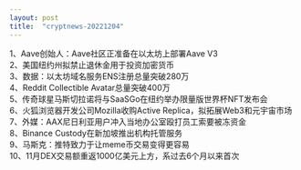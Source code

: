 ```yaml
---
layout: post
title:  "cryptnews-20221204"
---
```

1、Aave创始人：Aave社区正准备在以太坊上部署Aave V3  
2、美国纽约州拟禁止退休金用于投资加密货币  
3、数据：以太坊域名服务ENS注册总量突破280万  
4、Reddit Collectible Avatar总量突破400万  
5、传奇球星马斯切拉诺将与SaaSGo在纽约举办限量版世界杯NFT发布会  
6、火狐浏览器开发公司Mozilla收购Active Replica，拟拓展Web3和元宇宙市场  
7、外媒：AAX尼日利亚用户冲入当地办公室殴打员工索要被冻资金  
8、Binance Custody在新加坡推出机构托管服务  
9、马斯克：推特致力于让meme币交易变得更容易  
10、11月DEX交易额重返1000亿美元上方，系过去6个月以来首次  
